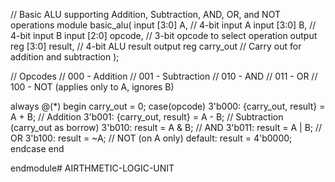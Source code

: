 // Basic ALU supporting Addition, Subtraction, AND, OR, and NOT operations
module basic_alu(
    input  [3:0] A,        // 4-bit input A
    input  [3:0] B,        // 4-bit input B
    input  [2:0] opcode,   // 3-bit opcode to select operation
    output reg [3:0] result, // 4-bit ALU result
    output reg carry_out   // Carry out for addition and subtraction
);

// Opcodes
// 000 - Addition
// 001 - Subtraction
// 010 - AND
// 011 - OR
// 100 - NOT (applies only to A, ignores B)

always @(*) begin
    carry_out = 0;
    case(opcode)
        3'b000: {carry_out, result} = A + B;       // Addition
        3'b001: {carry_out, result} = A - B;       // Subtraction (carry_out as borrow)
        3'b010: result = A & B;                    // AND
        3'b011: result = A | B;                    // OR
        3'b100: result = ~A;                       // NOT (on A only)
        default: result = 4'b0000;
    endcase
end

endmodule# AIRTHMETIC-LOGIC-UNIT
